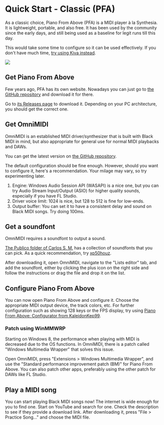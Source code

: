 <h1>Quick Start - Classic (PFA)</h1>

As a classic choice, Piano From Above (PFA) is a MIDI player à la Synthesia. It is lightweight, portable, and also free. It has been used by the community since the early days, and still being used as a baseline for legit runs till this day.

This would take some time to configure so it can be used effectively. If you don't have much time, [try using Kiva instead](quick-start-kiva.md).

[![](https://i.ytimg.com/vi/LFnqZiH7aIk/maxresdefault.jpg)](https://www.youtube.com/watch?v=LFnqZiH7aIk&list=PLyy0nazZT2T6x2OYjQyLhJOzC1VA2qzh1)

## Get Piano From Above

Few years ago, PFA has its own website. Nowadays you can just go to [the GitHub repository](https://github.com/brian-pantano/PianoFromAbove) and download it for there.

Go to [its Releases page](https://github.com/brian-pantano/PianoFromAbove/releases/latest) to download it. Depending on your PC architecture, you should get the correct one.

## Get OmniMIDI

OmniMIDI is an established MIDI driver/synthesizer that is built with Black MIDI in mind, but also appropriate for general use for normal MIDI playbacks and DAWs.

You can get the latest version on [the GitHub repository](https://github.com/KeppySoftware/OmniMIDI/releases/latest).

The default configuration should be fine enough. However, should you want to configure it, here's a recommendation. Your milage may vary, so try experimenting later.

1. Engine: Windows Audio Session API (WASAPI) is a nice one, but you can try Audio Stream Input/Output (ASIO) for higher quality sounds, especially if you have FL Studio.
2. Driver voice limit: 1024 is nice, but 128 to 512 is fine for low-ends.
3. Output buffer: You can set it to have a consistent delay and sound on Black MIDI songs. Try doing 100ms.

## Get a soundfont

OmniMIDI requires a soundfont to output a sound. 

[The Publico folder of Carlos S. M.](https://drive.google.com/drive/u/0/folders/0B-jbdgbiY_-YMGU1M2dqbkFmUHc) has a collection of soundfonts that you can pick. As a quick recommendation, try [xp50houz](https://drive.google.com/file/d/0B-jbdgbiY_-YR0ZWRzN5bXNpa3M/view?usp=drive_link&resourcekey=0-w4WMweb8O6MG1SI-BTP45g).

After downloading it, open OmniMIDI, navigate to the "Lists editor" tab, and add the soundfont, either by clicking the plus icon on the right side and follow the instructions or drag the file and drop it on the list.

## Configure Piano From Above

You can now open Piano From Above and configure it. Choose the appropriate MIDI output device, the track colors, etc. For further configuration such as showing 128 keys or the FPS display, try using [Piano From Above: Configurator from KaleidonKep99](https://github.com/KaleidonKep99/PianoFromAboveConfigurator).

### Patch using WinMMWRP

Starting on Windows 8, the performance when playing with MIDI is decreased due to the OS functions. In OmniMIDI, there is a patch called "Windows Multimedia Wrapper" that solves this issue.

Open OmniMIDI, press "Extensions > Windows Multimedia Wrapper", and use the "Standard performance improvement patch (BM)" for Piano From Above. You can also patch other apps, preferably using the other patch for DAWs like FL Studio.

## Play a MIDI song

You can start playing Black MIDI songs now! The internet is wide enough for you to find one. Start on YouTube and search for one. Check the description to see if they provide a download link. After downloading it, press "File > Practice Song..." and choose the MIDI file.